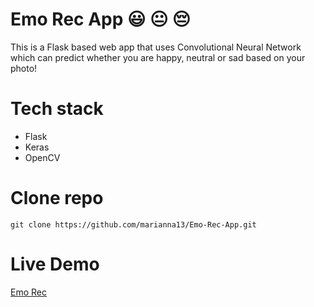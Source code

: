# Emo Rec App :smiley: :neutral_face: :pensive:
This is a Flask based web app that uses Convolutional Neural Network which can predict whether you are happy, neutral or sad based on your photo!
# Tech stack
 - Flask
 - Keras
 - OpenCV
# Clone repo
```
git clone https://github.com/marianna13/Emo-Rec-App.git
```
# Live Demo
[Emo Rec](http://3.141.195.232/)
